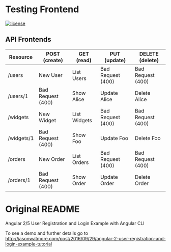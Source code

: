 # Testing Frontend
[![license](https://img.shields.io/github/license/mashape/apistatus.svg)]()

## API Frontends

| Resource    | POST (create)     | GET (read)   | PUT (update)      | DELETE  (delete)  |
| ------------|-------------------|--------------|-------------------|-------------------|
| /users      | New User          | List Users   | Bad Request (400) | Bad Request (400) | 
| /users/1    | Bad Request (400) | Show Alice   | Update Alice      | Delete Alice      |
| /widgets    | New Widget        | List Widgets | Bad Request (400) | Bad Request (400) | 
| /widgets/1  | Bad Request (400) | Show Foo     | Update Foo        | Delete Foo        |
| /orders     | New Order         | List Orders  | Bad Request (400) | Bad Request (400) | 
| /orders/1   | Bad Request (400) | Show Order   | Update Order      | Delete Order      |


# Original README
Angular 2/5 User Registration and Login Example with Angular CLI

To see a demo and further details go to http://jasonwatmore.com/post/2016/09/29/angular-2-user-registration-and-login-example-tutorial

